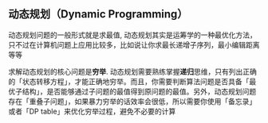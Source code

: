 ## 动态规划（Dynamic Programming）  
动态规划问题的一般形式就是求最值, 动态规划其实是运筹学的一种最优化方法，只不过在计算机问题上应用比较多，比如说让你求最长递增子序列，最小编辑距离等等  

求解动态规划的核心问题是**穷举**. 动态规划需要熟练掌握**递归**思维，只有列出正确的「状态转移方程」，才能正确地穷举。而且，你需要判断算法问题是否具备「最优子结构」，是否能够通过子问题的最值得到原问题的最值。另外，动态规划问题存在「重叠子问题」，如果暴力穷举的话效率会很低，所以需要你使用「备忘录」或者「DP table」来优化穷举过程，避免不必要的计算 

<!-- DP的三要素：
-  -->


 



